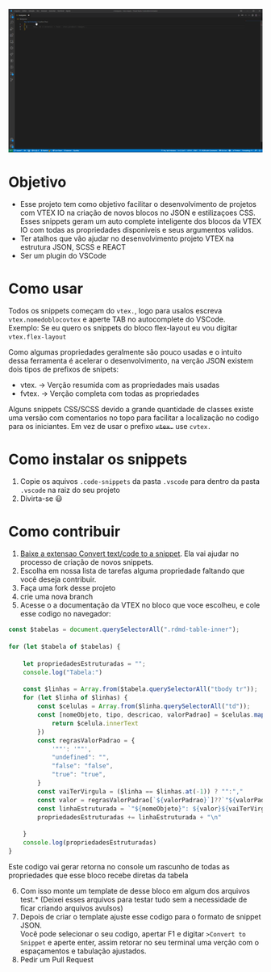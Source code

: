 <img src="./docs/img/vtex%20snipets.gif"></img>

# Objetivo


- Esse projeto tem como objetivo facilitar o desenvolvimento de projetos com VTEX IO na criação de novos blocos no JSON e estilizaçoes CSS. Esses snippets geram um auto complete inteligente dos blocos da VTEX IO com todas as propriedades disponiveis e seus argumentos validos. 
- Ter atalhos que vão ajudar no desenvolvimento projeto VTEX na estrutura JSON, SCSS e REACT
- Ser um plugin do VSCode




# Como usar

Todos os snippets começam do ``vtex.``, logo para usalos escreva ``vtex.nomedoblocovtex`` e aperte TAB no autocomplete do VSCode.<br/> Exemplo: Se eu quero os snippets do bloco flex-layout eu vou digitar ``vtex.flex-layout``

Como algumas propriedades geralmente são pouco usadas e o intuito dessa ferramenta é acelerar o desenvolvimento, na verção JSON existem dois tipos de prefixos de  snipets:

- vtex. -> Verção resumida com as propriedades mais usadas
- fvtex. -> Verção completa com todas as propriedades 

Alguns snippets CSS/SCSS devido a grande quantidade de classes existe uma versão com comentarios no topo para facilitar a localização no codigo para os iniciantes. Em vez de usar o prefixo <s>``vtex.``</s> use ``cvtex.``

# Como instalar os snippets 

1. Copie os aquivos ``.code-snippets`` da pasta ``.vscode`` para dentro da pasta ``.vscode`` na raiz do seu projeto
2. Divirta-se 😃

# Como contribuir
1. [Baixe a extensao Convert text/code to a snippet](https://marketplace.visualstudio.com/items?itemName=nsfilho.tosnippet). Ela vai ajudar no processo de criação de novos snippets.
2. Escolha em nossa lista de tarefas alguma propriedade faltando que você deseja contribuir.
3. Faça uma fork desse projeto
4. crie uma nova branch
5. Acesse o a documentação da VTEX no bloco que voce escolheu, e cole esse codigo no navegador:
```js
const $tabelas = document.querySelectorAll(".rdmd-table-inner");

for (let $tabela of $tabelas) {

    let propriedadesEstruturadas = "";
    console.log("Tabela:")
    
    const $linhas = Array.from($tabela.querySelectorAll("tbody tr"));
    for (let $linha of $linhas) {
        const $celulas = Array.from($linha.querySelectorAll("td"));
        const [nomeObjeto, tipo, descricao, valorPadrao] = $celulas.map($celula => {
            return $celula.innerText
        })
        const regrasValorPadrao = {
            '""': '""',
            "undefined": "",
            "false": "false",
            "true": "true",
        }
        const vaiTerVirgula = ($linha == $linhas.at(-1)) ? "":","
        const valor = regrasValorPadrao[`${valorPadrao}`]??`"${valorPadrao}"`;
        const linhaEstruturada = `"${nomeObjeto}": ${valor}${vaiTerVirgula}`
        propriedadesEstruturadas += linhaEstruturada + "\n"
        
    }
    console.log(propriedadesEstruturadas)
}

```
Este codigo vai gerar retorna no console um rascunho de todas as propriedades que esse bloco recebe diretas da tabela

6. Com isso monte um template de desse bloco em algum dos arquivos test.* (Deixei esses arquivos para testar tudo sem a necessidade de ficar criando arquivos avulsos)
7. Depois de criar o template ajuste esse codigo para o formato de snippet JSON.<br/> Você pode selecionar o seu codigo, apertar F1 e digitar ``>Convert to Snippet`` e aperte enter, assim retorar no seu terminal uma verção com o espaçamentos e tabulação ajustados.
8. Pedir um Pull Request 